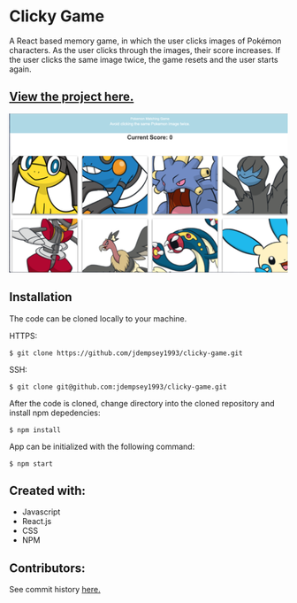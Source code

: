 # Clicky Game
A React based memory game, in which the user clicks images of Pokémon characters. As the user clicks through the images, their score increases. If the user clicks the same image twice, the game resets and the user starts again.
 
 
[View the project here.](https://click-game1993.herokuapp.com) 
------

![Image of project](https://github.com/jdempsey1993/clicky-game/blob/master/Clicky%20Game.png)

Installation
---

The code can be cloned locally to your machine. 

HTTPS:
```
$ git clone https://github.com/jdempsey1993/clicky-game.git
```
SSH:
```
$ git clone git@github.com:jdempsey1993/clicky-game.git
```
After the code is cloned, change directory into the cloned repository and install npm depedencies:
```
$ npm install
```
App can be initialized with the following command:
```
$ npm start
``` 
Created with:
---
* Javascript 
* React.js
* CSS
* NPM
    
Contributors:
--- 
See commit history [here.](https://github.com/jdempsey1993/clicky-game/graphs/contributors)
